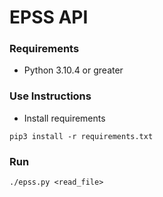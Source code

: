 # EPSS API

### Requirements
- Python 3.10.4 or greater

### Use Instructions
- Install requirements
```
pip3 install -r requirements.txt
```

### Run
```
./epss.py <read_file>
```